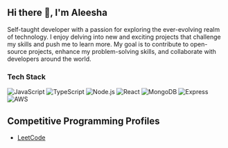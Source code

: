 ## Hi there 👋, I'm Aleesha

Self-taught developer with a passion for exploring the ever-evolving realm of technology. I enjoy delving into new and exciting projects that challenge my skills and push me to learn more.
My goal is to contribute to open-source projects, enhance my problem-solving skills, and collaborate with developers around the world.

### Tech Stack
![JavaScript](https://img.shields.io/badge/-JavaScript-F7DF1E?style=flat&logo=JavaScript&logoColor=black)
![TypeScript](https://img.shields.io/badge/-TypeScript-3178C6?style=flat&logo=TypeScript&logoColor=white)
![Node.js](https://img.shields.io/badge/-Node.js-339933?style=flat&logo=Node.js&logoColor=white)
![React](https://img.shields.io/badge/-React-61DAFB?style=flat&logo=React&logoColor=black)
![MongoDB](https://img.shields.io/badge/-MongoDB-47A248?style=flat&logo=MongoDB&logoColor=white)
![Express](https://img.shields.io/badge/-Express-000000?style=flat&logo=Express&logoColor=white)
![AWS](https://img.shields.io/badge/-AWS-232F3E?style=flat&logo=Amazon-AWS&logoColor=white)

## Competitive Programming Profiles
- [LeetCode](https://leetcode.com/u/aleesha_mufthi/)
